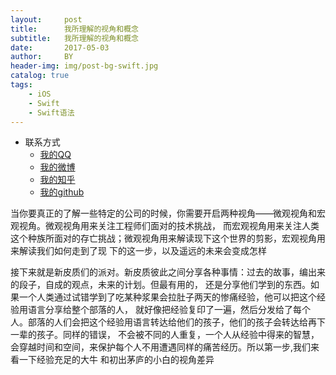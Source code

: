 ```yaml
---
layout:     post
title:      我所理解的视角和概念
subtitle:   我所理解的视角和概念
date:       2017-05-03
author:     BY
header-img: img/post-bg-swift.jpg
catalog: true
tags:
    - iOS
    - Swift
    - Swift语法
---
```



* 联系方式
	* [我的QQ](http://wpa.qq.com/msgrd?v=1&uin=1033326818&site=qq&menu=yes)
    * [我的微博](https://weibo.com/u/5209344262)
	* [我的知乎](https://www.zhihu.com/people/jiang-hai-peng-93/activities)
	* [我的github](https://github.com/jiang1033326818)
	
	
当你要真正的了解一些特定的公司的时候，你需要开启两种视角——微观视角和宏观视角。微观视角用来关注工程师们面对的技术挑战，
而宏观视角用来关注人类这个种族所面对的存亡挑战；微观视角用来解读现下这个世界的剪影，宏观视角用来解读我们如何走到了现
下的这一步，以及遥远的未来会变成怎样

接下来就是新皮质们的派对。新皮质彼此之间分享各种事情：过去的故事，编出来的段子，自成的观点，未来的计划。但最有用的，
还是分享他们学到的东西。如果一个人类通过试错学到了吃某种浆果会拉肚子两天的惨痛经验，他可以把这个经验用语言分享给整个部落的人，
就好像把经验复印了一遍，然后分发给了每个人。部落的人们会把这个经验用语言转达给他们的孩子，他们的孩子会转达给再下一辈的孩子。同样的错误，
不会被不同的人重复，一个人从经验中得来的智慧，会穿越时间和空间，来保护每个人不用遭遇同样的痛苦经历。所以第一步,我们来看一下经验充足的大牛
和初出茅庐的小白的视角差异